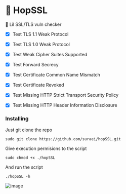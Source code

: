 # 🐰 HopSSL

:memo: Lil SSL/TLS vuln checker


- [x] Test TLS 1.1 Weak Protocol

- [x] Test TLS 1.0 Weak Protocol

- [x] Test Weak Cipher Suites Supported

- [x] Test Forward Secrecy

- [x] Test Certificate Common Name Mismatch

- [x] Test Certificate Revoked

- [x] Test Missing HTTP Strict Transport Security Policy

- [x] Test Missing HTTP Header Information Disclosure


### Installing

Just git clone the repo

    sudo git clone https://github.com/suraei/hopSSL.git


Give execution permisions to the script

    sudo chmod +x ./hopSSL

And run the script

    ./hopSSL -h

![image](https://user-images.githubusercontent.com/25567768/205352166-f30c35ac-00a8-4272-80be-9261ca4fbb21.png)








